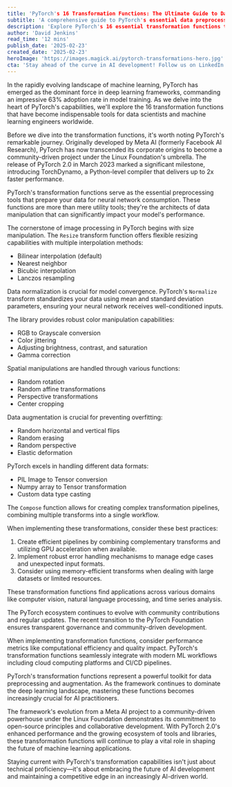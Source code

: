```yaml
---
title: 'PyTorch's 16 Transformation Functions: The Ultimate Guide to Data Processing Excellence'
subtitle: 'A comprehensive guide to PyTorch's essential data preprocessing tools'
description: 'Explore PyTorch's 16 essential transformation functions that power modern machine learning workflows. From basic resizing to advanced augmentation techniques, this comprehensive guide covers everything data scientists need to know about preprocessing data in PyTorch.'
author: 'David Jenkins'
read_time: '12 mins'
publish_date: '2025-02-23'
created_date: '2025-02-23'
heroImage: 'https://images.magick.ai/pytorch-transformations-hero.jpg'
cta: 'Stay ahead of the curve in AI development! Follow us on LinkedIn for more in-depth technical insights and the latest updates in machine learning technology.'
---
```


In the rapidly evolving landscape of machine learning, PyTorch has emerged as the dominant force in deep learning frameworks, commanding an impressive 63% adoption rate in model training. As we delve into the heart of PyTorch's capabilities, we'll explore the 16 transformation functions that have become indispensable tools for data scientists and machine learning engineers worldwide.

Before we dive into the transformation functions, it's worth noting PyTorch's remarkable journey. Originally developed by Meta AI (formerly Facebook AI Research), PyTorch has now transcended its corporate origins to become a community-driven project under the Linux Foundation's umbrella. The release of PyTorch 2.0 in March 2023 marked a significant milestone, introducing TorchDynamo, a Python-level compiler that delivers up to 2x faster performance.

PyTorch's transformation functions serve as the essential preprocessing tools that prepare your data for neural network consumption. These functions are more than mere utility tools; they're the architects of data manipulation that can significantly impact your model's performance.

The cornerstone of image processing in PyTorch begins with size manipulation. The `Resize` transform function offers flexible resizing capabilities with multiple interpolation methods:
- Bilinear interpolation (default)
- Nearest neighbor
- Bicubic interpolation
- Lanczos resampling

Data normalization is crucial for model convergence. PyTorch's `Normalize` transform standardizes your data using mean and standard deviation parameters, ensuring your neural network receives well-conditioned inputs.

The library provides robust color manipulation capabilities:
- RGB to Grayscale conversion
- Color jittering
- Adjusting brightness, contrast, and saturation
- Gamma correction

Spatial manipulations are handled through various functions:
- Random rotation
- Random affine transformations
- Perspective transformations
- Center cropping

Data augmentation is crucial for preventing overfitting:
- Random horizontal and vertical flips
- Random erasing
- Random perspective
- Elastic deformation

PyTorch excels in handling different data formats:
- PIL Image to Tensor conversion
- Numpy array to Tensor transformation
- Custom data type casting

The `Compose` function allows for creating complex transformation pipelines, combining multiple transforms into a single workflow.

When implementing these transformations, consider these best practices:

1. Create efficient pipelines by combining complementary transforms and utilizing GPU acceleration when available.
2. Implement robust error handling mechanisms to manage edge cases and unexpected input formats.
3. Consider using memory-efficient transforms when dealing with large datasets or limited resources.

These transformation functions find applications across various domains like computer vision, natural language processing, and time series analysis.

The PyTorch ecosystem continues to evolve with community contributions and regular updates. The recent transition to the PyTorch Foundation ensures transparent governance and community-driven development.

When implementing transformation functions, consider performance metrics like computational efficiency and quality impact. PyTorch's transformation functions seamlessly integrate with modern ML workflows including cloud computing platforms and CI/CD pipelines.

PyTorch's transformation functions represent a powerful toolkit for data preprocessing and augmentation. As the framework continues to dominate the deep learning landscape, mastering these functions becomes increasingly crucial for AI practitioners.

The framework's evolution from a Meta AI project to a community-driven powerhouse under the Linux Foundation demonstrates its commitment to open-source principles and collaborative development. With PyTorch 2.0's enhanced performance and the growing ecosystem of tools and libraries, these transformation functions will continue to play a vital role in shaping the future of machine learning applications.

Staying current with PyTorch's transformation capabilities isn't just about technical proficiency—it's about embracing the future of AI development and maintaining a competitive edge in an increasingly AI-driven world.